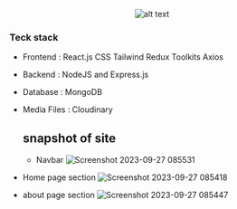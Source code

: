 <div align="center">



![alt text](https://img.shields.io/badge/SWM-F09820?style=for-the-badge)

</div>

### Teck stack
- Frontend : React.js CSS Tailwind Redux Toolkits Axios 
- Backend : NodeJS and Express.js
- Database : MongoDB
- Media Files : Cloudinary

  ## snapshot of site
  - Navbar 
![Screenshot 2023-09-27 085531](https://github.com/RoshanAnsy/SWM/assets/91673102/fec31dd3-9a8f-4101-9353-2c6ae5486b8a)

- Home page section
![Screenshot 2023-09-27 085418](https://github.com/RoshanAnsy/SWM/assets/91673102/12cc19a8-0c25-4531-8238-d8089624d6f5)
- about page section
![Screenshot 2023-09-27 085447](https://github.com/RoshanAnsy/SWM/assets/91673102/bbf60185-60ab-4527-bb5e-ca778b0eb9d1)


